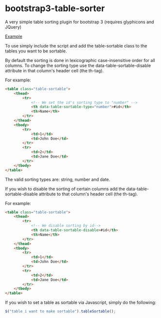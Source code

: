 # bootstrap3-table-sorter
A very simple table sorting plugin for bootstrap 3 (requires glyphicons and JQuery)

[Example](http://davidjaenson.github.io/table-sortable/)

To use simply include the script and add the table-sortable class to the tables you want to be sortable.

By default the sorting is done in lexicographic case-insensitive order for all columns. To change the sorting type use the data-table-sortable-disable attribute in that column's header cell (the th-tag).

For example:
```html
<table class="table-sortable">
    <thead>
        <tr>
            <!-- We set the id's sorting type to "number" -->
            <th data-table-sortable-type="number">#id</th>
            <th>Name</th>
        </tr>
    </thead>
    <tbody>
        <tr>
            <td>1</td>
            <td>John Doe</td>
        </tr>
        <tr>
            <td>2</td>
            <td>Jane Doe</td>
        </tr>
    </tbody>
</table>
```
The valid sorting types are: string, number and date.


If you wish to disable the sorting of certain columns add the data-table-sortable-disable attribute to that column's header cell (the th-tag).

For example:
```html
<table class="table-sortable">
    <thead>
        <tr>
            <!-- We disable sorting by id-->
            <th data-table-sortable-disable>#id</th>
            <th>Name</th>
        </tr>
    </thead>
    <tbody>
        <tr>
            <td>1</td>
            <td>John Doe</td>
        </tr>
        <tr>
            <td>2</td>
            <td>Jane Doe</td>
        </tr>
    </tbody>
</table>
```


If you wish to set a table as sortable via Javascript, simply do the following:
```js
$("table i want to make sortable").tableSortable();
```
